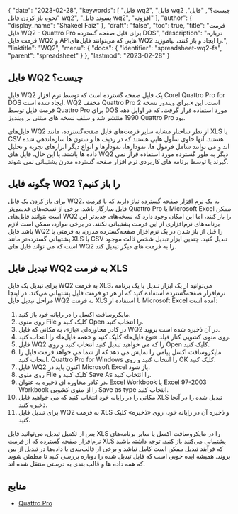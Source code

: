 {
  "date": "2023-02-28",
  "keywords": [
"فایل wq2",
"فایل wq2 چیست؟",
"فایل",
"نحوه باز کردن فایل wq2",
"پسوند فایل wq2",
"افزونه"
],
  "author": {
    "display_name": "Shakeel Faiz"
},
  "draft": "false",
  "toc": true,
  "title": "فرمت فایل WQ2 - Quattro Pro برای فایل صفحه گسترده DOS",
  "description": "درباره فرمت فایل WQ2 و APIهایی که می‌توانند فایل‌های WQ2 را ایجاد و باز کنند، بیاموزید.",
  "linktitle": "WQ2",
  "menu": {
    "docs": {
      "identifier": "spreadsheet-wq2-fa",
      "parent": "spreadsheet"
}
},
  "lastmod": "2023-02-28"
}

## فایل WQ2 چیست؟

فایل WQ2 یک فایل صفحه گسترده است که توسط نرم افزار Corel Quattro Pro for DOS ایجاد شده است. WQ2 مخفف Quattro Pro برای ویندوز نسخه 2.x است. این فرمت فایل توسط Quattro Pro برای DOS مورد استفاده قرار گرفت، که در اوایل دهه 1990 منتشر شد و سلف نسخه های مبتنی بر ویندوز Quattro Pro بود.

فایل‌های WQ2 از نظر ساختار مشابه سایر فرمت‌های فایل صفحه‌گسترده، مانند XLS یا CSV هستند. آنها حاوی سلول هایی هستند که در ردیف ها و ستون ها سازماندهی شده اند و می توانند شامل فرمول ها، نمودارها، نمودارها و انواع دیگر ابزارهای تجزیه و تحلیل داده ها باشند. با این حال، فایل های WQ2 دیگر به طور گسترده مورد استفاده قرار نمی گیرند یا توسط برنامه های کاربردی نرم افزار صفحه گسترده مدرن پشتیبانی نمی شوند.

## چگونه فایل WQ2 را باز کنیم؟

برای باز کردن یک فایل WQ2، به یک نرم افزار صفحه گسترده نیاز دارید که با فرمت فایل سازگار باشد. برخی از نسخه‌های قدیمی‌تر Quattro Pro یا Microsoft Excel ممکن است بتوانند فایل‌های WQ2 را باز کنند، اما این امکان وجود دارد که نسخه‌های جدیدتر این برنامه‌های نرم‌افزاری از این فرمت پشتیبانی نکنند. در برخی موارد، ممکن است لازم باشد فایل WQ2 را قبل از باز شدن در یک نرم‌افزار صفحه‌گسترده مدرن، به فرمتی با پشتیبانی گسترده‌تر مانند XLS یا CSV تبدیل کنید. چندین ابزار تبدیل شخص ثالث موجود است که می تواند فایل های WQ2 را به فرمت های دیگر تبدیل کند.

## تبدیل فایل WQ2 به فرمت XLS

برای تبدیل یک فایل WQ2 به فرمت XLS، می‌توانید از یک ابزار تبدیل یا یک برنامه نرم‌افزار صفحه‌گسترده استفاده کنید که از هر دو فرمت فایل پشتیبانی می‌کند. در اینجا مراحل تبدیل فایل WQ2 به فرمت XLS با استفاده از Microsoft Excel آمده است:

1. مایکروسافت اکسل را در رایانه خود باز کنید.
2. روی منوی File کلیک کنید و Open را انتخاب کنید.
3. در کادر محاوره‌ای «باز»، به مکانی که فایل WQ2 در آن ذخیره شده است بروید.
4. روی منوی کشویی کنار فیلد «نوع فایل‌ها» کلیک کنید و «همه فایل‌ها» را انتخاب کنید.
5. فایل WQ2 را که می خواهید تبدیل کنید انتخاب کنید و روی Open کلیک کنید.
6. مایکروسافت اکسل پیامی را نمایش می دهد که از شما می خواهد فرمت فایل را انتخاب کنید. Quattro Pro for Windows را انتخاب کنید و روی OK کلیک کنید.
7. فایل WQ2 اکنون باید در Microsoft Excel باز شود.
8. روی منوی File کلیک کنید و Save As را انتخاب کنید.
9. در کادر محاوره ای ذخیره به عنوان، Excel Workbook یا Excel 97-2003 Workbook را از منوی کشویی Save as type انتخاب کنید.
10. مکانی را در رایانه خود انتخاب کنید که می خواهید فایل XLS تبدیل شده را در آنجا ذخیره کنید.
11. برای تبدیل فایل WQ2 به فرمت XLS و ذخیره آن در رایانه خود، روی «ذخیره» کلیک کنید.

پس از تکمیل تبدیل، می‌توانید فایل XLS را در مایکروسافت اکسل یا سایر برنامه‌های نرم‌افزار صفحه گسترده که از فرمت XLS پشتیبانی می‌کنند باز کنید. توجه داشته باشید که فرآیند تبدیل ممکن است کامل نباشد و برخی از قالب‌بندی یا داده‌ها در تبدیل از بین بروند. همیشه ایده خوبی است که فایل تبدیل شده را دوباره بررسی کنید تا مطمئن شوید که همه داده ها و قالب بندی به درستی منتقل شده اند.

## منابع
* [Quattro Pro](https://en.wikipedia.org/wiki/Quattro_Pro)
